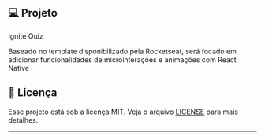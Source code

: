 ## 💻 Projeto

Ignite Quiz

Baseado no template disponibilizado pela Rocketseat, será focado em adicionar funcionalidades de microinterações e animações com React Native

## 📝 Licença

Esse projeto está sob a licença MIT. Veja o arquivo [LICENSE](LICENSE) para mais detalhes.

---